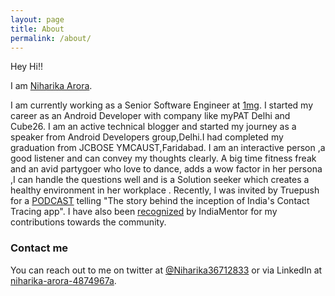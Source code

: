 ```yaml
---
layout: page
title: About
permalink: /about/
---
```


Hey Hi!!

I am [Niharika Arora](https://www.linkedin.com/in/niharika-arora-4874967a/).

I am currently working as a Senior Software Engineer at [1mg](https://www.1mg.com/).
I started my career as an Android Developer with company like myPAT Delhi and Cube26.
I am an active technical blogger and started my journey as a speaker from Android Developers group,Delhi.I had completed my graduation from JCBOSE YMCAUST,Faridabad.
I am an interactive person ,a good listener and can convey my thoughts clearly. A big time fitness freak and an avid partygoer who love to dance, adds a wow factor in her persona ,I can handle the questions well and is a Solution seeker which creates a healthy environment in her workplace .
Recently, I was invited by Truepush for a [PODCAST](https://www.truepush.com/blog/podcast-ep-9-the-story-behind-the-inception-of-indias-aarogya-setu-app/?fbclid=IwAR3AQK1TDyyUEZHHghHFHwR6hp7M0tFUdagfPi0dBtZMpWFeV3178c5zP6I) telling "The story behind the inception of India's Contact Tracing app".
I have also been [recognized](https://www.linkedin.com/posts/niharika-arora-4874967a_hardwork-rewards-sharingknowledge-activity-6696836835148132352-cAwq/) by IndiaMentor for my contributions towards the community.

### Contact me

You can reach out to me on twitter at [@Niharika36712833](https://twitter.com/Niharik36712833) or via LinkedIn at [niharika-arora-4874967a](https://www.linkedin.com/in/niharika-arora-4874967a/).
